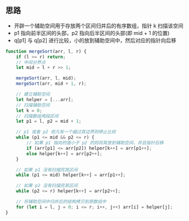 ## 思路
* 开辟一个辅助空间用于存放两个区间归并后的有序数组，指针 k 扫描该空间
* p1 指向前半区间的头部，p2 指向后半区间的头部(即 mid + 1 的位置)
* q[p1] 与 q[p2] 进行比较，小的放到辅助空间中，然后对应的指针向后移



```js
function mergeSort(arr, l, r) {
    if (l >= r) return;
    // 中间分界点
    let mid = l + r >> 1;

    mergeSort(arr, l, mid);
    mergeSort(arr, mid + 1, r);

    // 建立辅助空间
    let helper = [...arr];
    // 扫描辅助空间
    let k = 0;
    // 扫描数组两段区间
    let p1 = l, p2 = mid + 1;

    // p1 或者 p2 但凡有一个越过其边界则停止比较
    while (p1 <= mid && p2 <= r) {
        // 如果 p1 指向的值小于 p2 的则将其放到辅助空间，并且指针后移
        if (arr[p1] <= arr[p2]) helper[k++] = arr[p1++];
        else helper[k++] = arr[p2++];
    }

    // 如果 p1 没有扫描完其区间
    while (p1 <= mid) helper[k++] = arr[p1++];

    // 如果 p2 没有扫描完其区间
    while (p2 <= r) helper[k++] = arr[p2++];

    // 将辅助空间中归并后的结构拷贝到原数组中
    for (let i = l, j = 0; i <= r; i++, j++) arr[i] = helper[j];
}
```